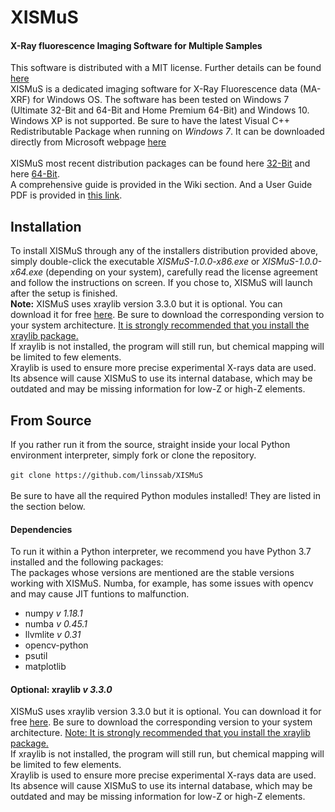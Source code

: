 # XISMuS
#### X-Ray fluorescence Imaging Software for Multiple Samples

This software is distributed with a MIT license. Further details can be found [here](../master/LICENSE)<br>
XISMuS is a dedicated imaging software for X-Ray Fluorescence data (MA-XRF) for Windows OS. The software has been tested on Windows 7 (Ultimate 32-Bit and 64-Bit and Home Premium 64-Bit) and Windows 10. Windows XP is not supported. Be sure to have the latest Visual C++ Redistributable Package when running on *Windows 7*. It can be downloaded directly from Microsoft webpage [here](https://www.microsoft.com/en-us/download/details.aspx?id=40784)<br>
<br>
XISMuS most recent distribution packages can be found here [32-Bit][x86] and here [64-Bit][x64].<br>
A comprehensive guide is provided in the Wiki section. And a User Guide PDF is provided in [this link][UserGuide].
<br>
## Installation
To install XISMuS through any of the installers distribution provided above, simply double-click the executable *XISMuS-1.0.0-x86.exe* or *XISMuS-1.0.0-x64.exe* (depending on your system), carefully read the license agreement and follow the instructions on screen. If you chose to, XISMuS will launch after the setup is finished.
<br>
**Note:** XISMuS uses xraylib version 3.3.0 but it is optional. You can download it for free [here][xraylib]. Be sure to download the corresponding version to your system architecture. <ins>It is strongly recommended that you install the xraylib package.</ins><br>
If xraylib is not installed, the program will still run, but chemical mapping will be limited to few elements.<br>
Xraylib is used to ensure more precise experimental X-rays data are used. Its absence will cause XISMuS to use its internal database, which may be outdated and may be missing information for low-Z or high-Z elements.

## From Source
If you rather run it from the source, straight inside your local Python environment interpreter, simply fork or clone the repository.<br>
<br>
`git clone https://github.com/linssab/XISMuS`<br>
<br>
Be sure to have all the required Python modules installed! They are listed in the section below.<br>

#### Dependencies

To run it within a Python interpreter, we recommend you have Python 3.7 installed and the following packages:<br>
The packages whose versions are mentioned are the stable versions working with XISMuS. Numba, for example, has some issues with opencv and may cause JIT funtions to malfunction.<br>
* numpy _v 1.18.1_<br>
* numba _v 0.45.1_<br>
* llvmlite _v 0.31_<br>
* opencv-python<br>
* psutil<br>
* matplotlib<br>

#### Optional: xraylib _v 3.3.0_
XISMuS uses xraylib version 3.3.0 but it is optional. You can download it for free [here][xraylib]. Be sure to download the corresponding version to your system architecture. <ins>Note: It is strongly recommended that you install the xraylib package.</ins><br>
If xraylib is not installed, the program will still run, but chemical mapping will be limited to few elements.<br>
Xraylib is used to ensure more precise experimental X-rays data are used. Its absence will cause XISMuS to use its internal database, which may be outdated and may be missing information for low-Z or high-Z elements.
<br>

[xraylib]: http://lvserver.ugent.be/xraylib/xraylib-3.3.0-win64.exe
[x64]: https://mega.nz/#!oTJVXYIY!jAJ3u8dL8_ItcH-8jYYzgkcLBibLeWosSU7msBzSZK0
[x86]: https://mega.nz/#!xO4XkIDR!6XUTw85GweJrKyKe8yPEsGWVE0qHu2-OiMqJ60meyZM
[UserGuide]: https://mega.nz/#!tSxlDSQT!1S-WJugueCeJimb7O6IVyVDh4ymnojHVNp459T88Beg
